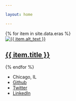 ```yaml
---

layout: home

---
```


<div class="card-deck">
      {% for item in site.data.eras %}
        <a href="{{ site.baseurl }}{{ item.url }}">
          <div class="card card-home">
            <img src="{{ item.image }}" alt="{{ item.alt_text }}"/>
            <div class="card-body">
                <h2>{{ item.title }}</h2>
            </div>
          </div>
        </a>
      {% endfor %}
</div>

* Chicago, IL
* [Github](https://github.com/jdkunesh)
* [Twitter](http://www.twitter.com/jdkunesh/)
* [LinkedIn](http://www.linkedin.com/in/jdkunesh/)
